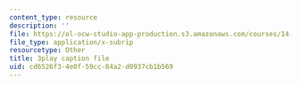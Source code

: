```yaml
---
content_type: resource
description: ''
file: https://ol-ocw-studio-app-production.s3.amazonaws.com/courses/14-772-development-economics-macroeconomics-spring-2013/cd6526f34e0f59cc84a2d0937cb1b569_IVm21JGcwFo.vtt
file_type: application/x-subrip
resourcetype: Other
title: 3play caption file
uid: cd6526f3-4e0f-59cc-84a2-d0937cb1b569
---
```

